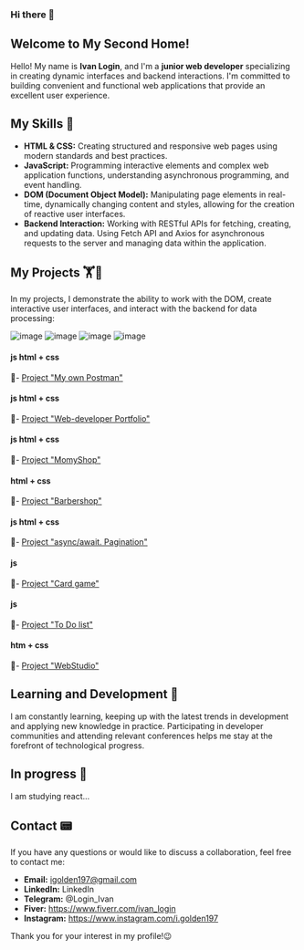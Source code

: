 ### Hi there 👋

## Welcome to My Second Home!

Hello! My name is **Ivan Login**, and I'm a **junior web developer** specializing in creating dynamic interfaces and backend interactions. I'm committed to building convenient and functional web applications that provide an excellent user experience.

## My Skills 💪
- **HTML & CSS:** Creating structured and responsive web pages using modern standards and best practices.
- **JavaScript:** Programming interactive elements and complex web application functions, understanding asynchronous programming, and event handling.
- **DOM (Document Object Model):** Manipulating page elements in real-time, dynamically changing content and styles, allowing for the creation of reactive user interfaces.
- **Backend Interaction:** Working with RESTful APIs for fetching, creating, and updating data. Using Fetch API and Axios for asynchronous requests to the server and managing data within the application.

## My Projects 🏋️🏅
In my projects, I demonstrate the ability to work with the DOM, create interactive user interfaces, and interact with the backend for data processing:

![image](https://github.com/VanoLogin/VanoLogin/assets/116017080/1a302725-8d29-4838-b3fd-71a37b57379b)
![image](https://github.com/VanoLogin/VanoLogin/assets/116017080/12b70f67-3648-44ed-9a34-5df31910649f)
![image](https://github.com/VanoLogin/VanoLogin/assets/116017080/9a4cc959-a155-426b-83aa-8a9a3de4440b)
![image](https://github.com/VanoLogin/VanoLogin/assets/116017080/8814465e-c22c-4a25-9fba-3d10192b2630)

#### js html + css

👀- [Project "My own Postman"](https://vanologin.github.io/project-group-19/) 

#### js html + css

👀- [Project "Web-developer Portfolio"](https://github.com/VanoLogin/PostMan) 


#### js html + css

👀- [Project "MomyShop"](https://vanologin.github.io/Momyshop/) 

#### html + css

👀- [Project "Barbershop"](https://github.com/VanoLogin/barbershop_by_Login) 

#### js html + css

👀- [Project "async/await. Pagination"](https://github.com/VanoLogin/goit-js-hw-12) 

#### js
 
👀- [Project "Card game"](https://github.com/VanoLogin/card-Game) 

#### js
 
👀- [Project "To Do list"](https://github.com/VanoLogin/To-do-list) 

#### htm + css

👀- [Project "WebStudio"](https://vanologin.github.io/goit-markup-hw-08/index.html) 



## Learning and Development 🏃
I am constantly learning, keeping up with the latest trends in development and applying new knowledge in practice. Participating in developer communities and attending relevant conferences helps me stay at the forefront of technological progress.

## In progress 🏃
I am studying react...

## Contact 📟
If you have any questions or would like to discuss a collaboration, feel free to contact me:

- **Email:** igolden197@gmail.com
- **LinkedIn:** LinkedIn
- **Telegram:** @Login_Ivan
- **Fiver:** https://www.fiverr.com/ivan_login
- **Instagram:** https://www.instagram.com/i.golden197

Thank you for your interest in my profile!😉

